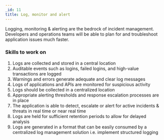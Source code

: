 ```yaml
---
_id: 11
title: Log, monitor and alert
---
```


Logging, monitoring & alerting are the bedrock of incident management. Developers and operations teams will be able to plan for and troubleshoot application issues much faster.

### Skills to work on

1. Logs are collected and stored in a central location
1. Auditable events such as logins, failed logins, and high-value transactions are logged
1. Warnings and errors generate adequate and clear log messages
1. Logs of applications and APIs are monitored for suspicious activity
1. Logs should be collected in a centralized location
1. Appropriate alerting thresholds and response escalation processes are in place
1. The application is able to detect, escalate or alert for active incidents & threats in real time or near real time
1. Logs are held for sufficient retention periods to allow for delayed analysis
1. Logs are generated in a format that can be easily consumed by a centralized log management solution  i.e. implement structured logging
